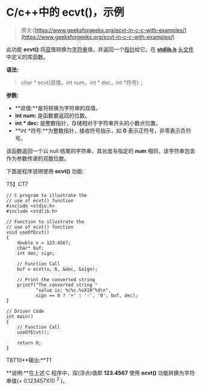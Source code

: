 # C/c++中的 ecvt()，示例

> 原文:[https://www.geeksforgeeks.org/ecvt-in-c-c-with-examples/](https://www.geeksforgeeks.org/ecvt-in-c-c-with-examples/)

此功能 **ecvt()** 将[双](https://www.geeksforgeeks.org/difference-float-double-c-cpp/)值转换为[字符串](https://www.geeksforgeeks.org/string-data-structure/)值，并返回一个[指针](https://www.geeksforgeeks.org/pointers-in-c-and-c-set-1-introduction-arithmetic-and-array/)给它。在 [**stdlib.h**](https://www.geeksforgeeks.org/whats-difference-between-and/) [头文件](https://www.geeksforgeeks.org/header-files-in-c-cpp-and-its-uses/)中定义的库函数。

**语法:**

> char * ecvt(双值，int num，int * dec，int *符号)；

**参数:**

*   **双值:**是将转换为字符串的双值。
*   **int num:** 是函数要返回的位数。
*   **int * dec:** 是整数指针，存储相对于字符串开头的小数点位置。
*   **int *符号:**为整数指针，接收符号指示，如 **0** 表示正符号，非零表示负符号。

该函数返回一个以 null 结尾的字符串，其长度与指定的 **num** 相同，该字符串包含作为参数传递的双数位数。

下面是程序说明使用 **ecvt()** 功能:

T5】CT7

```
// C program to illustrate the
// use of ecvt() function
#include <stdio.h>
#include <stdlib.h>

// Function to illustrate the
// use of ecvt() function
void useOfEcvt()
{
    double x = 123.4567;
    char* buf;
    int dec, sign;

    // Function Call
    buf = ecvt(x, 6, &dec, &sign);

    // Print the converted string
    printf("The converted string "
           "value is: %c%c.%sX10^%d\n",
           sign == 0 ? '+' : '-', '0', buf, dec);
}

// Driver Code
int main()
{
    // Function Call
    useOfEcvt();

    return 0;
}
```

T8T10**输出:**T1

**说明:**在上述 C 程序中，双(浮点)值即 **123.4567** 使用 **ecvt()** 功能转换为字符串值(+ 0.123457X10 <sup>3</sup> )。